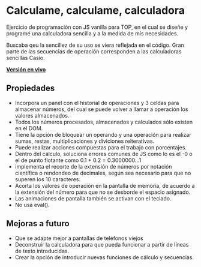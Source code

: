 # Calculame, calculame, calculadora

Ejercicio de programación con JS vanilla para TOP, en el cual se diseñe y programé una calculadora sencilla y a la medida de mis necesidades.

Buscaba qeu la sencillez de su uso se viera reflejada en el código.
Gran parte de las secuencias de operación corresponden a las calculadoras sencillas Casio.

**[Versión en vivo](https://dothedada.github.io/calculadora/)**

## Propiedades

-   Incorpora un panel con el historial de operaciones y 3 celdas para almacenar números, del cual se puede volver a llamar a operación los valores almacenados.
-   Todos los números procesados, almacenados y calculados sólo existen en el DOM.
-   Tiene la opción de bloquear un operando y una operación para realizar sumas, restas, multiplicaciones y diviciones reiterativas.
-   Puede realizar acciones compuestas para el trabajo con porcentajes.
-   Dentro del cálculo, soluciona errores comunes de JS como lo es el -0 o el de punto flotante como 0.1 + 0.2 = 0.3000000...1
-   implementa el recorte de la extensión de números por notación científica o rendondeo de decimales, según sea necesario para que no superen los 10 caracteres.
-   Acorta los valores de operación en la pantalla de memoria, de acuerdo a la extensión del número para que no se desborde el espacio asignado.
-   Las animaciones de pantalla también se activan con el teclado.
-   No usa eval().

## Mejoras a futuro

-   Que se adapte mejor a pantallas de teléfonos viejos
-   Deconstruir la calculadora para que pueda funcionar a partir de líneas de texto introducidas.
-   Crear la opción de introducir nuevas funciones de cálculo y secuencias.
